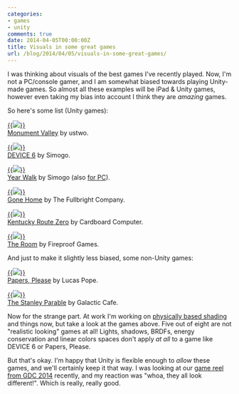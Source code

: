```yaml
---
categories:
- games
- unity
comments: true
date: 2014-04-05T00:00:00Z
title: Visuals in some great games
url: /blog/2014/04/05/visuals-in-some-great-games/
---
```


I was thinking about visuals of the best games I've recently played. Now, I'm not a PC/console gamer, and I am somewhat biased towards playing Unity-made games. So almost all these examples will be iPad & Unity games, however even taking my bias into account I think they are *amazing* games.

So here's some list (Unity games):

[{{<img src="/img/blog/2014-04/tn-games-monumentvalley.jpg">}}](/img/blog/2014-04/games-monumentvalley.jpg) <br/>
[Monument Valley](http://www.monumentvalleygame.com/) by ustwo.

[{{<img src="/img/blog/2014-04/tn-games-device6.jpg">}}](/img/blog/2014-04/games-device6.jpg) <br/>
[DEVICE 6](http://simogo.com/work/device-6/) by Simogo.

[{{<img src="/img/blog/2014-04/tn-games-yearwalk.jpg">}}](/img/blog/2014-04/games-yearwalk.jpg) <br/>
[Year Walk](http://simogo.com/work/year-walk-ios/) by Simogo (also [for PC](http://simogo.com/work/year-walk-pc/)).

[{{<img src="/img/blog/2014-04/tn-games-gonehome.jpg">}}](/img/blog/2014-04/games-gonehome.jpg) <br/>
[Gone Home](http://www.gonehomegame.com/) by The Fullbright Company.

[{{<img src="/img/blog/2014-04/tn-games-krz.jpg">}}](/img/blog/2014-04/games-krz.jpg) <br/>
[Kentucky Route Zero](http://kentuckyroutezero.com/) by Cardboard Computer.

[{{<img src="/img/blog/2014-04/tn-games-theroom.jpg">}}](/img/blog/2014-04/games-theroom.jpg) <br/>
[The Room](http://www.fireproofgames.com/the-room) by Fireproof Games.


And just to make it slightly less biased, some non-Unity games:

[{{<img src="/img/blog/2014-04/tn-games-papersplease.png">}}](/img/blog/2014-04/games-papersplease.png) <br/>
[Papers, Please](http://papersplea.se/) by Lucas Pope.

[{{<img src="/img/blog/2014-04/tn-games-stanleyparable.jpg">}}](/img/blog/2014-04/games-stanleyparable.jpg) <br/>
[The Stanley Parable](http://www.stanleyparable.com/) by Galactic Cafe.


Now for the strange part. At work I'm working on [physically based shading](http://blogs.unity3d.com/2014/03/20/physically-based-shading-upcoming-in-unity-5-0/) and things now, but take a look at the games above. Five out of eight are not "realistic looking" games at all! Lights, shadows, BRDFs, energy conservation and linear colors spaces don't apply *at all* to a game like DEVICE 6 or Papers, Please.

But that's okay. I'm happy that Unity is flexible enough to *allow* these games, and we'll certainly keep it that way. I was looking at our [game reel from GDC 2014](https://www.youtube.com/watch?v=lXfOqY0JMng) recently, and my reaction was "whoa, they all look different!". Which is really, really good.

